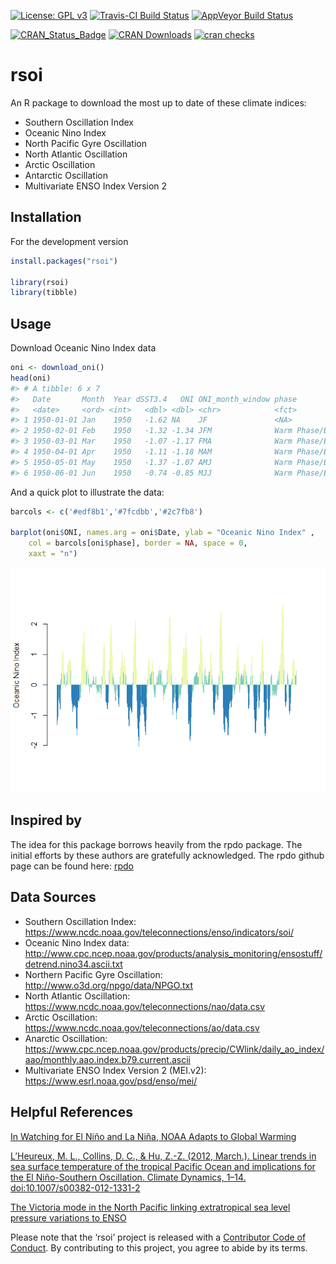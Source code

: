 
<!-- README.md is generated from README.Rmd. Please edit that file -->

[![License: GPL
v3](https://img.shields.io/badge/License-GPL%20v3-blue.svg)](https://www.gnu.org/licenses/gpl-3.0)
[![Travis-CI Build
Status](http://travis-ci.org/boshek/rsoi.svg?branch=master)](https://travis-ci.org/boshek/rsoi)
[![AppVeyor Build
Status](https://ci.appveyor.com/api/projects/status/github/boshek/rsoi?branch=master&svg=true)](https://ci.appveyor.com/project/boshek/rsoi)

[![CRAN\_Status\_Badge](https://www.r-pkg.org/badges/version/rsoi)](https://cran.r-project.org/package=rsoi)
[![CRAN
Downloads](https://cranlogs.r-pkg.org/badges/rsoi?color=brightgreen)](https://CRAN.R-project.org/package=rsoi)
[![cran
checks](https://cranchecks.info/badges/worst/rsoi)](https://cran.r-project.org/web/checks/check_results_rsoi.html)

# rsoi

An R package to download the most up to date of these climate indices:

  - Southern Oscillation Index
  - Oceanic Nino Index
  - North Pacific Gyre Oscillation
  - North Atlantic Oscillation
  - Arctic Oscillation
  - Antarctic Oscillation
  - Multivariate ENSO Index Version 2

## Installation

For the development version

``` r
install.packages("rsoi")

library(rsoi)
library(tibble)
```

## Usage

Download Oceanic Nino Index data

``` r
oni <- download_oni()
head(oni)
#> # A tibble: 6 x 7
#>   Date       Month  Year dSST3.4   ONI ONI_month_window phase             
#>   <date>     <ord> <int>   <dbl> <dbl> <chr>            <fct>             
#> 1 1950-01-01 Jan    1950   -1.62 NA    JF               <NA>              
#> 2 1950-02-01 Feb    1950   -1.32 -1.34 JFM              Warm Phase/El Nino
#> 3 1950-03-01 Mar    1950   -1.07 -1.17 FMA              Warm Phase/El Nino
#> 4 1950-04-01 Apr    1950   -1.11 -1.18 MAM              Warm Phase/El Nino
#> 5 1950-05-01 May    1950   -1.37 -1.07 AMJ              Warm Phase/El Nino
#> 6 1950-06-01 Jun    1950   -0.74 -0.85 MJJ              Warm Phase/El Nino
```

And a quick plot to illustrate the data:

``` r
barcols <- c('#edf8b1','#7fcdbb','#2c7fb8')

barplot(oni$ONI, names.arg = oni$Date, ylab = "Oceanic Nino Index" , 
    col = barcols[oni$phase], border = NA, space = 0,
    xaxt = "n")
```

![](man/figures/plot-1.png)<!-- -->

## Inspired by

The idea for this package borrows heavily from the rpdo package. The
initial efforts by these authors are gratefully acknowledged. The rpdo
github page can be found here:
[rpdo](https://github.com/poissonconsulting/rpdo)

## Data Sources

  - Southern Oscillation Index:
    <https://www.ncdc.noaa.gov/teleconnections/enso/indicators/soi/>
  - Oceanic Nino Index data:
    <http://www.cpc.ncep.noaa.gov/products/analysis_monitoring/ensostuff/detrend.nino34.ascii.txt>
  - Northern Pacific Gyre Oscillation:
    <http://www.o3d.org/npgo/data/NPGO.txt>
  - North Atlantic Oscillation:
    <https://www.ncdc.noaa.gov/teleconnections/nao/data.csv>
  - Arctic Oscillation:
    <https://www.ncdc.noaa.gov/teleconnections/ao/data.csv>
  - Anarctic Oscillation:
    <https://www.cpc.ncep.noaa.gov/products/precip/CWlink/daily_ao_index/aao/monthly.aao.index.b79.current.ascii>
  - Multivariate ENSO Index Version 2 (MEI.v2):
    <https://www.esrl.noaa.gov/psd/enso/mei/>

## Helpful References

[In Watching for El Niño and La Niña, NOAA Adapts to Global
Warming](https://www.climate.gov/news-features/understanding-climate/watching-el-ni%C3%B1o-and-la-ni%C3%B1a-noaa-adapts-global-warming)

[L’Heureux, M. L., Collins, D. C., & Hu, Z.-Z. (2012, March.). Linear
trends in sea surface temperature of the tropical Pacific Ocean and
implications for the El Niño-Southern Oscillation. Climate
Dynamics, 1–14.
doi:10.1007/s00382-012-1331-2](https://link.springer.com/article/10.1007%2Fs00382-012-1331-2)

[The Victoria mode in the North Pacific linking extratropical sea level
pressure variations to
ENSO](http://onlinelibrary.wiley.com/doi/10.1002/2014JD022221/pdf)

Please note that the ‘rsoi’ project is released with a [Contributor Code
of
Conduct](https://github.com/boshek/rsoi/blob/master/CODE_OF_CONDUCT.md).
By contributing to this project, you agree to abide by its terms.
